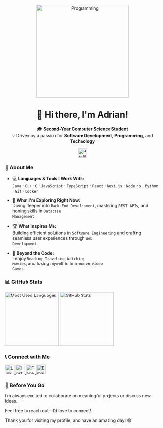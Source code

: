 <div align="center">
  <img src="https://media0.giphy.com/media/v1.Y2lkPTc5MGI3NjExeXJwbjJxM3hvMXcwdnQxMGw4OWF0NnFybW9vMWMwbHRscmRpbG1tOCZlcD12MV9pbnRlcm5hbF9naWZfYnlfaWQmY3Q9Zw/o0vwzuFwCGAFO/giphy.gif" alt="Programming" width="300" />
  
  # 👋 Hi there, I'm **Adrian**!
  
  🎓 **Second-Year Computer Science Student**  
  💡 Driven by a passion for **Software Development**, **Programming**, and **Technology**  

  <img src="https://komarev.com/ghpvc/?username=AdrianMosnegutu&style=for-the-badge&color=blue&abbreviated=true" alt="Profile views" height="30"/>
</div>

### 🌟 **About Me**

- 💻 **Languages & Tools I Work With:**  
  <code>Java</code> · <code>C++</code> · <code>C</code> · <code>JavaScript</code> · <code>TypeScript</code> · <code>React</code>  · <code>Next.js</code> · <code>Node.js</code> · <code>Python</code> · <code>Git</code> · <code>Docker</code>
  
- 🌱 **What I'm Exploring Right Now:**  
  Diving deeper into <code>Back-End Development</code>, mastering <code>REST APIs</code>, and honing skills in <code>Database Management</code>.  

- 🏆 **What Inspires Me:**  
  Building efficient solutions in <code>Software Engineering</code> and crafting seamless user experiences through <code>Web Development</code>.  

- 🎨 **Beyond the Code:**  
  I enjoy <code>Reading</code>, <code>Traveling</code>, <code>Watching Movies</code>, and losing myself in immersive <code>Video Games</code>.

### 📊 **GitHub Stats**

<div>
  <img src="https://github-readme-stats.vercel.app/api/top-langs/?username=AdrianMosnegutu&layout=compact&theme=dracula&hide_border=true" alt="Most Used Languages" height="175"/>
  <img src="https://github-readme-stats.vercel.app/api?username=AdrianMosnegutu&show_icons=true&theme=dracula&hide_border=true" alt="GitHub Stats" height="175"/>
</div>

### 📞 **Connect with Me**

<div>
  <a href="https://www.linkedin.com/in/adrian-mosnegutu/" target="_blank">
    <img src="https://img.shields.io/badge/LinkedIn-%230077B5.svg?style=for-the-badge&logo=linkedin&logoColor=white" alt="LinkedIn" height="30"/>
  </a>
  <a href="https://www.instagram.com/adrian_mosnegutu/" target="_blank">
    <img src="https://img.shields.io/badge/Instagram-%23E4405F.svg?style=for-the-badge&logo=instagram&logoColor=white" alt="Instagram" height="30"/>
  </a>
  <a href="https://www.facebook.com/adrian.mosnegutu.7739" target="_blank">
    <img src="https://img.shields.io/badge/Facebook-%231877F2.svg?style=for-the-badge&logo=facebook&logoColor=white" alt="Facebook" height="30"/>
  </a>
  <a href="mailto:adrianmosnegutuioan@yahoo.com">
    <img src="https://img.shields.io/badge/Email-%236F1D8E.svg?style=for-the-badge&logo=gmail&logoColor=white" alt="Email" height="30"/>
  </a>
</div>

### 💬 **Before You Go**

<div>
I’m always excited to collaborate on meaningful projects or discuss new ideas.  
  
Feel free to reach out—I’d love to connect!  

Thank you for visiting my profile, and have an amazing day! 😄  
</div>
